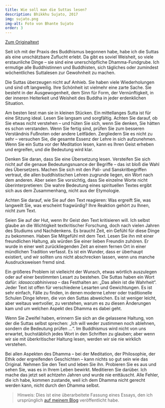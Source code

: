 ```yaml
---
title: Wie soll man die Suttas lesen?
description: Bhikkhu Sujato, 2017
img: sujato.png
img-alt: Foto von Bhante Sujato
order: 3
---
```


[Zum Originaltext](https://discourse.suttacentral.net/t/how-to-read-the-suttas/6676)

Seit ich mit der Praxis des Buddhismus begonnen habe, habe ich die Suttas als eine unschätzbare Zuflucht erlebt. Da gibt es soviel Weisheit, so viele erstaunliche Dinge – sie sind eine unerschöpfliche Dhamma-Fundgrube. Ich ermutige alle Buddhistinnen und Buddhisten, sich tägliches oder zumindest wöchentliches Suttalesen zur Gewohnheit zu machen.

Die Suttas überzeugen nicht auf Anhieb. Sie haben viele Wiederholungen und sind oft langweilig. Ihre Schönheit ist vielmehr eine zarte Sache. Sie besteht in der Ausgewogenheit, dem Sinn für Form, der Vernünftigkeit, in der inneren Heiterkeit und Weisheit des Buddha in jeder erdenklichen Situation.

Am besten liest man sie in kleinen Stücken. Ein mittellanges Sutta ist für eine Sitzung ideal. Lesen Sie langsam und sorgfältig. Achten Sie darauf, ob Sie etwas nicht verstehen – und hüten Sie sich, wenn Sie denken, Sie hätten es schon verstanden. Wenn Sie fertig sind, prüfen Sie zum besseren Verständnis Fußnoten oder andere Leitfäden. Zergliedern Sie es nicht zu sehr – versuchen Sie, die gesamte Essenz der Lehre in sich aufzunehmen. Wenn Sie ein Sutta vor der Meditation lesen, kann es Ihren Geist erheben und ergreifen, und die Bedeutung wird klar.

Denken Sie daran, dass Sie eine Übersetzung lesen. Versteifen Sie sich nicht auf die genaue Bedeutungsnuance der Begriffe – das ist bloß die Wahl des Übersetzers. Machen Sie sich mit den Pali- und Sanskritbegriffen vertraut, die allen buddhistischen Lehren zugrunde liegen, ein Wort nach dem anderen. Aber seien Sie vorsichtig, dass Sie einzelne Worte nicht überinterpretieren: Die wahre Bedeutung eines spirituellen Textes ergibt sich aus dem Zusammenhang, nicht aus der Etymologie.

Achten Sie darauf, wie Sie auf den Text reagieren: Was ergreift Sie, was langweilt Sie, was erscheint fragwürdig? Ihre Reaktion gehört zu Ihnen, nicht zum Text.

Seien Sie auf der Hut, wenn Ihr Geist den Text kritisieren will. Ich selbst glaube an die Wichtigkeit textkritischer Forschung, doch nach vielen Jahren des Studiums und Nachdenkens. Es braucht Zeit, ein Gefühl für diese Dinge zu bekommen. Haben Sie Mitgefühl mit dem Text. Lesen Sie ihn mit einer freundlichen Haltung, als würden Sie einer lieben Freundin zuhören. Er wurde in einer weit zurückliegenden Zeit an einem fernen Ort in einer mündlichen Tradition verfasst. Es ist ein Wunder, dass er überhaupt existiert, und wir sollten uns nicht abschrecken lassen, wenn uns manche Ausdrucksweisen fremd sind.

Ein größeres Problem ist vielleicht der Wunsch, etwas wörtlich auszulegen oder auf einer bestimmten Lesart zu bestehen. Die Suttas haben ein Wort dafür: *idasaccabhinivesa* – das Festhalten an: „Das allein ist die Wahrheit“. Jeder Text ist offen für verschiedene Lesarten und Gewichtungen. Es ist sehr einfach, Fälle zu finden, in denen moderne Lehrer oder traditionelle Schulen Dinge lehren, die von den Suttas abweichen. Es ist weniger leicht, aber weitaus wertvoller, zu verstehen, warum es zu diesen Änderungen kam und um welchen Aspekt des Dhamma es dabei geht.

Wenn Sie Zweifel haben, erinnern Sie sich an die gelassene Haltung, von der die Suttas selbst sprechen: „Ich will weder zustimmen noch ablehnen, sondern die Bedeutung prüfen …“. Im Buddhismus wird nicht von uns erwartet, buchstäblich jedes Wort in den Schriften zu glauben; aber wenn wir sie mit überkritischer Haltung lesen, werden wir sie nie wirklich verstehen.

Bei allen Aspekten des Dhamma – bei der Meditation, der Philosophie, der Ethik oder ergreifenden Geschichten – kann nichts so gut sein wie das Original. Nehmen Sie den Text und leben Sie ihn. Probieren Sie es aus und sehen Sie, was es in Ihrem Leben bewirkt. Meditieren Sie darüber. Ich mache das jetzt seit achtzehn Jahren und wurde nie enttäuscht. Alle Fehler, die ich habe, kommen zustande, weil ich dem Dhamma nicht gerecht werden kann, nicht durch den Dhamma selbst.

> Hinweis: Dies ist eine überarbeitete Fassung eines Essays, den ich ursprünglich [auf meinem Blog](https://sujato.wordpress.com/2010/03/31/reading-the-suttas/) veröffentlicht habe.
